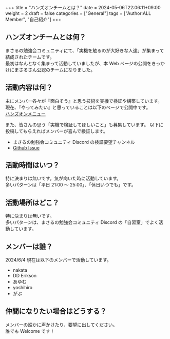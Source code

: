 +++
title = "ハンズオンチームとは？"
date = 2024-05-06T22:06:11+09:00
weight = 2
draft = false
categories = ["General"]
tags = ["Author:ALL Member", "自己紹介"]
+++

## ハンズオンチームとは何？

まさるの勉強会コミュニティにて、「実機を触るのが大好きな人達」が集まって結成されたチームです。  
最初はなんとなく集まって活動していましたが、本 Web ページの公開をきっかけにまさるさん公認のチームになりました。

## 活動内容は何？

主にメンバー各々が『面白そう』と思う技術を実機で検証や構築しています。  
現在、『やってみたい』と思っていることは以下のページで公開中です。  
[ハンズオンメニュー](/general/menu/index.html)

また、皆さんの思う「実機で検証してほしいこと」も募集しています。
以下に投稿してもらえればメンバーが喜んで検証します。

- まさるの勉強会コミュニティ Discord の検証要望チャンネル
- [Github Issue](https://github.com/masaru-study/verify-note/issues)

## 活動時間はいつ？

特に決まりは無いです。気が向いた時に活動しています。  
多いパターンは「平日 21:00 ～ 25:00」、「休日いつでも」です。

## 活動場所はどこ？

特に決まりは無いです。  
多いパターンは、まさるの勉強会コミュニティ Discord の「自習室」でよく活動しています。

## メンバーは誰？

2024/6/4 現在は以下のメンバーで活動しています。

- nakata
- DD Erikson
- あゆむ
- yoshihiro
- がぶ

## 仲間になりたい場合はどうする？

メンバーの誰かに声かけたり、要望に出してください。  
誰でも Welcome です！
